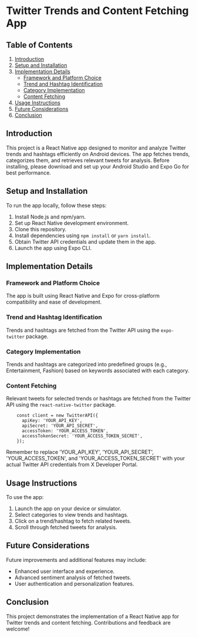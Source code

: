 # Twitter Trends and Content Fetching App

## Table of Contents
1. [Introduction](#introduction)
2. [Setup and Installation](#setup-and-installation)
3. [Implementation Details](#implementation-details)
   - [Framework and Platform Choice](#framework-and-platform-choice)
   - [Trend and Hashtag Identification](#trend-and-hashtag-identification)
   - [Category Implementation](#category-implementation)
   - [Content Fetching](#content-fetching)
4. [Usage Instructions](#usage-instructions)
5. [Future Considerations](#future-considerations)
6. [Conclusion](#conclusion)

## Introduction
This project is a React Native app designed to monitor and analyze Twitter trends and hashtags efficiently on Android devices. The app fetches trends, categorizes them, and retrieves relevant tweets for analysis. Before installing, please download and set up your Android Studio and Expo Go for best performance.

## Setup and Installation
To run the app locally, follow these steps:

1. Install Node.js and npm/yarn.
2. Set up React Native development environment.
3. Clone this repository.
4. Install dependencies using `npm install` or `yarn install`.
5. Obtain Twitter API credentials and update them in the app.
6. Launch the app using Expo CLI.

## Implementation Details

### Framework and Platform Choice
The app is built using React Native and Expo for cross-platform compatibility and ease of development.

### Trend and Hashtag Identification
Trends and hashtags are fetched from the Twitter API using the `expo-twitter` package.

### Category Implementation
Trends and hashtags are categorized into predefined groups (e.g., Entertainment, Fashion) based on keywords associated with each category.

### Content Fetching
Relevant tweets for selected trends or hashtags are fetched from the Twitter API using the `react-native-twitter` package.
``` const fetchTrends = async () => {
    const client = new TwitterAPI({
      apiKey: 'YOUR_API_KEY',
      apiSecret: 'YOUR_API_SECRET',
      accessToken: 'YOUR_ACCESS_TOKEN',
      accessTokenSecret: 'YOUR_ACCESS_TOKEN_SECRET',
    });
```
Remember to replace 'YOUR_API_KEY', 'YOUR_API_SECRET', 'YOUR_ACCESS_TOKEN', and 'YOUR_ACCESS_TOKEN_SECRET' with your actual Twitter API credentials from X Developer Portal.
## Usage Instructions
To use the app:

1. Launch the app on your device or simulator.
2. Select categories to view trends and hashtags.
3. Click on a trend/hashtag to fetch related tweets.
4. Scroll through fetched tweets for analysis.

## Future Considerations
Future improvements and additional features may include:
- Enhanced user interface and experience.
- Advanced sentiment analysis of fetched tweets.
- User authentication and personalization features.

## Conclusion
This project demonstrates the implementation of a React Native app for Twitter trends and content fetching. Contributions and feedback are welcome!
